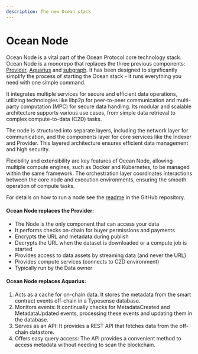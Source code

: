 ```yaml
---
description: The new Ocean stack
---
```


# Ocean Node

Ocean Node is a vital part of the Ocean Protocol core technology stack. Ocean Node is a monorepo that replaces the three previous components: [Provider](../old-infrastructure/provider/), [Aquarius](../old-infrastructure/aquarius/) and [subgraph](../old-infrastructure/subgraph/). It has been designed to significantly simplify the process of starting the Ocean stack - it runs everything you need with one simple command.

It integrates multiple services for secure and efficient data operations, utilizing technologies like libp2p for peer-to-peer communication and multi-party computation (MPC) for secure data handling. Its modular and scalable architecture supports various use cases, from simple data retrieval to complex compute-to-data (C2D) tasks.

The node is structured into separate layers, including the network layer for communication, and the components layer for core services like the Indexer and Provider. This layered architecture ensures efficient data management and high security.

Flexibility and extensibility are key features of Ocean Node, allowing multiple compute engines, such as Docker and Kubernetes, to be managed within the same framework. The orchestration layer coordinates interactions between the core node and execution environments, ensuring the smooth operation of compute tasks.&#x20;

For details on how to run a node see the [readme](https://github.com/oceanprotocol/ocean-node/) in the GitHub repository.

#### Ocean Node replaces the Provider: <a href="#what-does-the-provider-do" id="what-does-the-provider-do"></a>

* The Node is the only component that can access your data
* It performs checks on-chain for buyer permissions and payments
* Encrypts the URL and metadata during publish
* Decrypts the URL when the dataset is downloaded or a compute job is started
* Provides access to data assets by streaming data (and never the URL)
* Provides compute services (connects to C2D environment)
* Typically run by the Data owner

#### Ocean Node replaces Aquarius: <a href="#what-does-aquarius-do" id="what-does-aquarius-do"></a>

1. Acts as a cache for on-chain data. It stores the metadata from the smart contract events off-chain in a Typesense database.
2. Monitors events: It continually checks for MetadataCreated and MetadataUpdated events, processing these events and updating them in the database.
3. Serves as an API: It provides a REST API that fetches data from the off-chain datastore.
4. Offers easy query access: The API provides a convenient method to access metadata without needing to scan the blockchain.
